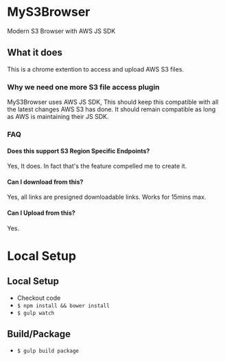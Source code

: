 # MyS3Browser
Modern S3 Browser with AWS JS SDK

## What it does ##


This is a chrome extention to access and upload AWS S3 files.

### Why we need one more S3 file access plugin ###

MyS3Browser uses AWS JS SDK, This should keep this compatible with all the latest changes AWS S3 has done. It should remain compatible as long as AWS is maintaining their JS SDK.

### FAQ ###

#### Does this support S3 Region Specific Endpoints? ####

Yes, It does. In fact that's the feature compelled me to create it.

#### Can I download from this? ####

Yes, all links are presigned downloadable links. Works for 15mins max.

#### Can I Upload from this? ####

Yes.



# Local Setup
## Local Setup
* Checkout code
* `$ npm install && bower install`
* `$ gulp watch`

## Build/Package
* `$ gulp build package`

